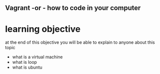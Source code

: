 ## Vagrant -or - how to code in your computer
# learning objective

at the end of this objective you will be able to explain to anyone about this topic
* what is a virtual machine
* what is loop
* what is ubuntu 
